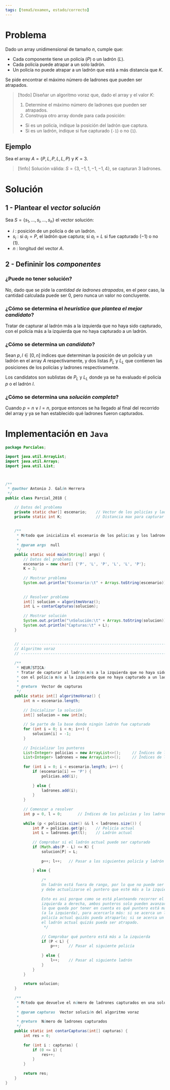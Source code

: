 ```yaml
---
tags: [tema5/examen, estado/correcto]
---
```

# Problema

Dado un array unidimensional de tamaño $n$, cumple que:

 - Cada componente tiene un policía ($P$) o un ladrón ($L$).
 - Cada policía puede atrapar a un solo ladrón.
 - Un policía no puede atrapar a un ladrón que está a más distancia que $K$.
 
 Se pide encontrar el máximo número de ladrones que pueden ser atrapados.
 
> [!todo] Diseñar un algoritmo voraz que, dado el array y el valor $K$:
> 1. Determine el máximo número de ladrones que pueden ser atrapados.
> 2. Construya otro array donde para cada posición:
> 	- Si es un policía, indique la posición del ladrón que captura.
> 	- Si es un ladrón, indique si fue capturado (`-1`) o no (`1`).

## Ejemplo

Sea el array $A = \{P, L, P, L, L, P\}$ y $K = 3$.

> [!info] Solución válida: $S = \{3, -1, 1, -1, -1, 4\}$, se capturan 3 ladrones.

# Solución
## 1 - Plantear el *vector solución*

Sea $S = \{s_1, \dots, s_i, \dots, s_n\}$ el vector solución:

- $i$ : posición de un policía o de un ladrón.
- $s_i$ : si $a_i = P$, el ladrón que captura; si $a_i = L$ si fue capturado ($-1$) o no ($1$).
- $n$ : longitud del vector $A$.

## 2 - Defininir los *componentes*

### ¿Puede no tener solución?

No, dado que se pide la *cantidad de ladrones atrapados*, en el peor caso, la cantidad calculada puede ser $0$, pero nunca un valor no concluyente.

### ¿Cómo se determina el *heurístico que plantea el mejor candidato*?

Tratar de capturar al ladrón más a la izquierda que no haya sido capturado, con el policía más a la izquierda que no haya capturado a un ladrón.

### ¿Cómo se determina un *candidato*?

Sean $p,l \in [0,n]$ índices que determinan la posición de un policía y un ladrón en el array $A$ respectivamente, y dos listas $P_L$ y $L_L$ que contienen las posiciones de los policías y ladrones respectivamente.

Los candidatos son sublistas de $P_L$ y $L_L$ donde ya se ha evaluado el policía $p$ o el ladrón $l$.

### ¿Cómo se determina una *solución completa*?

Cuando $p = n \vee l = n$, porque entonces se ha llegado al final del recorrido del array y ya se han establecido qué ladrones fueron capturados.

# Implementación en `Java`

```java
package Parciales;

import java.util.ArrayList;
import java.util.Arrays;
import java.util.List;



/**
 * @author Antonio J. Galán Herrera
 */
public class Parcial_2018 {

    // Datos del problema
    private static char[] escenario;    // Vector de los policías y ladrones
    private static int K;               // Distancia max para capturar ladrones
	
	
    /**
     * Método que inicializa el escenario de los policías y los ladrones.
     *
     * @param args  null
     */
    public static void main(String[] args) {
        // Datos del problema
        escenario = new char[] {'P', 'L', 'P', 'L', 'L', 'P'};
        K = 3;
		
        // Mostrar problema
        System.out.println("Escenario:\t" + Arrays.toString(escenario));
		
		
        // Resolver problema
        int[] solucion = algoritmoVoraz();
        int L = contarCapturas(solucion);
		
        // Mostrar solución
        System.out.println("\nSolución:\t" + Arrays.toString(solucion));
        System.out.println("Capturas:\t" + L);
    }
	
	
    // ------------------------------------------------------------------------
    // Algoritmo voraz
    // ------------------------------------------------------------------------
	
    /**
     * HEURÍSTICA:
     * Tratar de capturar al ladrón más a la izquierda que no haya sido capturado,
     * con el policía más a la izquierda que no haya capturado a un ladrón.
     *
     * @return  Vector de capturas
     */
    public static int[] algoritmoVoraz() {
        int n = escenario.length;
		
        // Inicializar la solución
        int[] solucion = new int[n];
		
		// Se parte de la base donde ningún ladrón fue capturado
        for (int i = 0; i < n; i++) {
            solucion[i] = -1;
        }
		
        // Inicializar los punteros
        List<Integer> policias = new ArrayList<>();     // Índices de los policías
        List<Integer> ladrones = new ArrayList<>();     // Índices de los ladrones
		
        for (int i = 0; i < escenario.length; i++) {
            if (escenario[i] == 'P') {
                policias.add(i);
				
            } else {
                ladrones.add(i);
            }
        }
		
        // Comenzar a resolver
        int p = 0, l = 0;       // Índices de los policías y los ladrones
		
        while (p < policias.size() && l < ladrones.size()) {
            int P = policias.get(p);    // Policía actual
            int L = ladrones.get(l);    // Ladrón actual
			
            // Comprobar si el ladrón actual puede ser capturado
            if (Math.abs(P - L) <= K) {
                solucion[P] = L;
				
                p++; l++;   // Pasar a los siguientes policía y ladrón
				
            } else {
				
                /*
                Un ladrón está fuera de rango, por lo que no puede ser capturado
                y debe actualizarse el puntero que esté más a la izquierda.
				
                Esto es así porque como se está planteando recorrer el vector de
                izquierda a derecha, ambos punteros solo pueden avanzar; por tanto,
                lo que queda por tener en cuenta es qué puntero está más alejado
                (a la izquierda), para acercarlo más: si se acerca un ladrón, el
                policía actual quizás pueda atraparlo; si se acerca un policía,
                el ladrón actual quizás pueda ser atrapado.
                 */
				
                // Comprobar qué puntero está más a la izquierda
                if (P < L) {
                    p++;    // Pasar al siguiente policía
					
                } else {
                    l++;    // Pasar al siguiente ladrón
                }
            }
        }
		
        return solucion;
    }
	
    /**
     * Método que devuelve el número de ladrones capturados en una solución.
     *
     * @param capturas  Vector solución del algoritmo voraz
     *
     * @return  Número de ladrones capturados
     */
    public static int contarCapturas(int[] capturas) {
        int res = 0;
		
        for (int i : capturas) {
            if (0 <= i) {
                res++;
            }
        }
		
        return res;
    }
}
```
